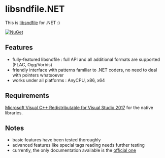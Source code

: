 # libsndfile.NET

This is [libsndfile](https://github.com/erikd/libsndfile) for .NET :)

[![NuGet](https://img.shields.io/badge/nuget-v1.0.0-blue.svg)](https://www.nuget.org/packages/libsndfile.NET/1.0.0)

## Features
- fully-featured libsndfile : full API and all additional formats are supported (FLAC, Ogg/Vorbis)
- friendly interface with patterns familiar to .NET coders, no need to deal with pointers whatsoever
- works under all platforms : AnyCPU, x86, x64

## Requirements

[Microsoft Visual C++ Redistributable for Visual Studio 2017](https://www.visualstudio.com/downloads/) for the native libraries.

## Notes
 - basic features have been tested thoroughly
 - advanced features like special tags reading needs further testing
 - currently, the only documentation available is the [official one](http://www.mega-nerd.com/libsndfile/api.html)
 
